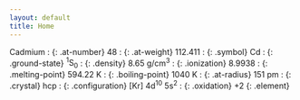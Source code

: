 ```yaml
---
layout: default
title: Home
---
```


Cadmium
: {: .at-number} 48
: {: .at-weight} 112.411
: {: .symbol} Cd
: {: .ground-state} <span><sup>1</sup>S<sub>0</sub></span>
: {: .density} 8.65 g/cm<sup>3</sup>
: {: .ionization} 8.9938
: {: .melting-point} 594.22 K
: {: .boiling-point} 1040 K
: {: .at-radius} 151 pm
: {: .crystal} hcp
: {: .configuration} <span>\[Kr\] 4d<sup>10</sup> 5s<sup>2</sup></span>
: {: .oxidation} +2
{: .element}